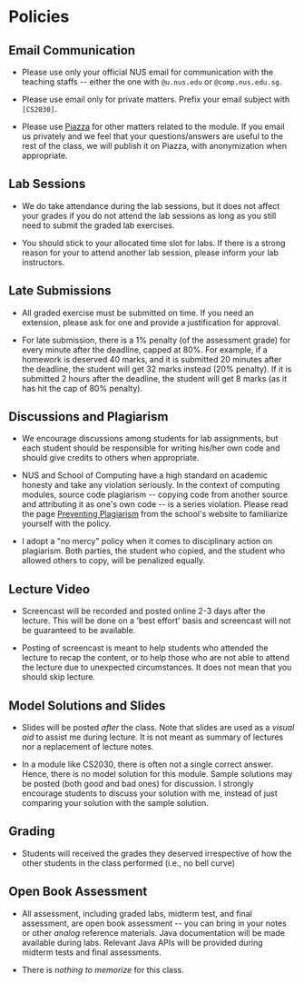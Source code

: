 # Policies

## Email Communication

* Please use only your official NUS email for communication with the teaching staffs -- either the one with `@u.nus.edu` or `@comp.nus.edu.sg`.  

* Please use email only for private matters.  Prefix your email subject with `[CS2030]`.

* Please use [Piazza](https://piazza.com/class/j63m6jbocil42) for other matters related to the module.  If you email us privately and we feel that your questions/answers are useful to the rest of the class, we will publish it on Piazza, with anonymization when appropriate.

## Lab Sessions

* We do take attendance during the lab sessions, but it does not affect your grades if you do not attend the lab sessions as long as you still need to submit the graded lab exercises.  

* You should stick to your allocated time slot for labs.  If there is a strong reason for your to attend another lab session, please inform your lab instructors.

## Late Submissions

* All graded exercise must be submitted on time.  If you need an extension, please ask for one and provide a justification for approval.  

* For late submission, there is a 1% penalty (of the assessment grade) for every minute after the deadline, capped at 80%.  For example, if a homework is deserved 40 marks, and it is submitted 20 minutes after the deadline, the student will get 32 marks instead (20% penalty).  If it is submitted 2 hours after the deadline, the student will get 8 marks (as it has hit the cap of 80% penalty).

## Discussions and Plagiarism

* We encourage discussions among students for lab assignments, but each student should be responsible for writing his/her own code and should give credits to others when appropriate.  

* NUS and School of Computing have a high standard on academic honesty and take any violation seriously.  In the context of computing modules, source code plagiarism -- copying code from another source and attributing it as one's own code -- is a series violation.   Please read the page [Preventing Plagiarism](http://www.comp.nus.edu.sg/cug/plagiarism) from the school's website to familiarize yourself with the policy.

* I adopt a "no mercy" policy when it comes to disciplinary action on plagiarism.  Both parties, the student who copied, and the student who allowed others to copy, will be penalized equally.

## Lecture Video

* Screencast will be recorded and posted online 2-3 days after the lecture. 
This will be done on a 'best effort' basis and screencast will not be guaranteed to be available.  

* Posting of screencast is meant to help students who attended the lecture to recap the content, or to help those who are not able to attend the lecture due to unexpected circumstances.  It does not mean that you should skip lecture.

## Model Solutions and Slides

* Slides will be posted _after_ the class.  Note that slides are used as a _visual aid_ to assist me during lecture.  It is not meant as summary of lectures nor a replacement of lecture notes.

* In a module like CS2030, there is often not a single correct answer.  Hence, there is no model solution for this module.  Sample solutions may be posted (both good and bad ones) for discussion.  I strongly encourage students to discuss your solution with me, instead of just comparing your solution with the sample solution.

## Grading

* Students will received the grades they deserved irrespective of how the other students in the class performed (i.e., no bell curve)

## Open Book Assessment

* All assessment, including graded labs, midterm test, and final assessment, are open book assessment -- you can bring in your notes or other _analog_ reference materials.  Java documentation will be made available during labs.  Relevant Java APIs will be provided during midterm tests and final assessments.

* There is _nothing to memorize_ for this class.
